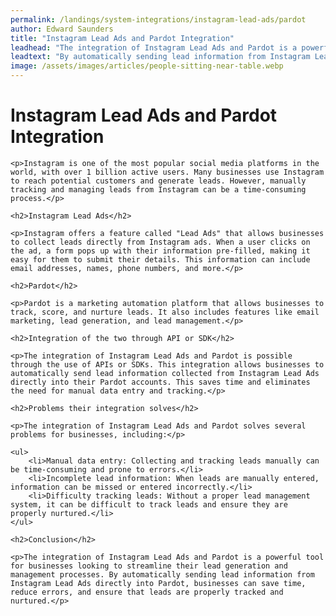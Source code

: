 ```yaml
---
permalink: /landings/system-integrations/instagram-lead-ads/pardot
author: Edward Saunders
title: "Instagram Lead Ads and Pardot Integration"
leadhead: "The integration of Instagram Lead Ads and Pardot is a powerful tool for businesses looking to streamline their lead generation and management processes"
leadtext: "By automatically sending lead information from Instagram Lead Ads directly into Pardot, businesses can save time, reduce errors, and ensure that leads are properly tracked and nurtured."
image: /assets/images/articles/people-sitting-near-table.webp
---
```

<div class="arttext">	<h1>Instagram Lead Ads and Pardot Integration</h1>

	<p>Instagram is one of the most popular social media platforms in the world, with over 1 billion active users. Many businesses use Instagram to reach potential customers and generate leads. However, manually tracking and managing leads from Instagram can be a time-consuming process.</p>

	<h2>Instagram Lead Ads</h2>

	<p>Instagram offers a feature called "Lead Ads" that allows businesses to collect leads directly from Instagram ads. When a user clicks on the ad, a form pops up with their information pre-filled, making it easy for them to submit their details. This information can include email addresses, names, phone numbers, and more.</p>

	<h2>Pardot</h2>

	<p>Pardot is a marketing automation platform that allows businesses to track, score, and nurture leads. It also includes features like email marketing, lead generation, and lead management.</p>

	<h2>Integration of the two through API or SDK</h2>

	<p>The integration of Instagram Lead Ads and Pardot is possible through the use of APIs or SDKs. This integration allows businesses to automatically send lead information collected from Instagram Lead Ads directly into their Pardot accounts. This saves time and eliminates the need for manual data entry and tracking.</p>

	<h2>Problems their integration solves</h2>

	<p>The integration of Instagram Lead Ads and Pardot solves several problems for businesses, including:</p>

	<ul>
		<li>Manual data entry: Collecting and tracking leads manually can be time-consuming and prone to errors.</li>
		<li>Incomplete lead information: When leads are manually entered, information can be missed or entered incorrectly.</li>
		<li>Difficulty tracking leads: Without a proper lead management system, it can be difficult to track leads and ensure they are properly nurtured.</li>
	</ul>

	<h2>Conclusion</h2>

	<p>The integration of Instagram Lead Ads and Pardot is a powerful tool for businesses looking to streamline their lead generation and management processes. By automatically sending lead information from Instagram Lead Ads directly into Pardot, businesses can save time, reduce errors, and ensure that leads are properly tracked and nurtured.</p>

</div>